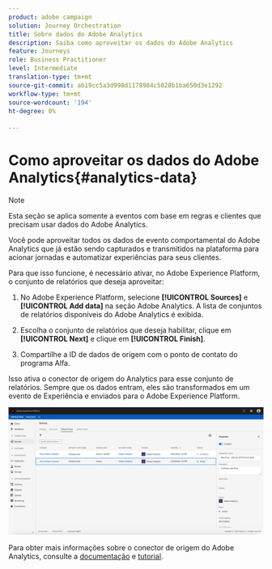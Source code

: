 ```yaml
---
product: adobe campaign
solution: Journey Orchestration
title: Sobre dados do Adobe Analytics
description: Saiba como aproveitar os dados do Adobe Analytics
feature: Journeys
role: Business Practitioner
level: Intermediate
translation-type: tm+mt
source-git-commit: ab19cc5a3d998d1178984c5028b1ba650d3e1292
workflow-type: tm+mt
source-wordcount: '194'
ht-degree: 0%

---
```



# Como aproveitar os dados do Adobe Analytics{#analytics-data}

>[!NOTE]
>
>Esta seção se aplica somente a eventos com base em regras e clientes que precisam usar dados do Adobe Analytics.

Você pode aproveitar todos os dados de evento comportamental do Adobe Analytics que já estão sendo capturados e transmitidos na plataforma para acionar jornadas e automatizar experiências para seus clientes.

Para que isso funcione, é necessário ativar, no Adobe Experience Platform, o conjunto de relatórios que deseja aproveitar:

1. No Adobe Experience Platform, selecione **[!UICONTROL Sources]** e **[!UICONTROL Add data]** na seção Adobe Analytics. A lista de conjuntos de relatórios disponíveis do Adobe Analytics é exibida.

1. Escolha o conjunto de relatórios que deseja habilitar, clique em **[!UICONTROL Next]** e clique em **[!UICONTROL Finish]**.

1. Compartilhe a ID de dados de origem com o ponto de contato do programa Alfa.

Isso ativa o conector de origem do Analytics para esse conjunto de relatórios. Sempre que os dados entram, eles são transformados em um evento de Experiência e enviados para o Adobe Experience Platform.

![](../assets/alpha-event9.png)

Para obter mais informações sobre o conector de origem do Adobe Analytics, consulte a [documentação](https://docs.adobe.com/help/en/experience-platform/sources/connectors/adobe-applications/analytics.html) e [tutorial](https://docs.adobe.com/content/help/en/experience-platform/sources/ui-tutorials/create/adobe-applications/analytics.html).
